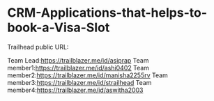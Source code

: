 # CRM-Applications-that-helps-to-book-a-Visa-Slot

Trailhead public URL:
   
   Team Lead:https://trailblazer.me/id/asiprap
   Team member1:https://trailblazer.me/id/ashi0402 
   Team member2:https://trailblazer.me/id/manisha2255rv
   Team member3:https://trailblazer.me/id/strailhead
   Team member4:https://trailblazer.me/id/aswitha2003
